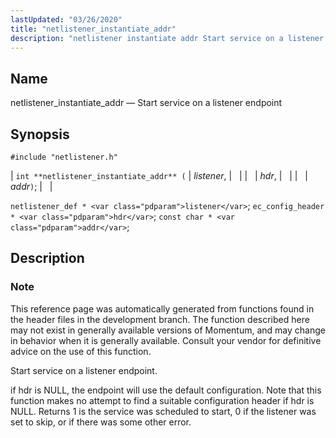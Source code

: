 ```yaml
---
lastUpdated: "03/26/2020"
title: "netlistener_instantiate_addr"
description: "netlistener instantiate addr Start service on a listener endpoint int netlistener instantiate addr listener hdr addr netlistener def listener ec config header hdr const char addr This reference page was automatically generated from functions found in the header files in the development branch The function described here may not exist..."
---
```


<a name="apis.netlistener_instantiate_addr"></a> 
## Name

netlistener_instantiate_addr — Start service on a listener endpoint

## Synopsis

`#include "netlistener.h"`

| `int **netlistener_instantiate_addr** (` | <var class="pdparam">listener</var>, |   |
|   | <var class="pdparam">hdr</var>, |   |
|   | <var class="pdparam">addr</var>`)`; |   |

`netlistener_def * <var class="pdparam">listener</var>`;
`ec_config_header * <var class="pdparam">hdr</var>`;
`const char * <var class="pdparam">addr</var>`;<a name="idp58131536"></a> 
## Description

### Note

This reference page was automatically generated from functions found in the header files in the development branch. The function described here may not exist in generally available versions of Momentum, and may change in behavior when it is generally available. Consult your vendor for definitive advice on the use of this function.

Start service on a listener endpoint.

if hdr is NULL, the endpoint will use the default configuration. Note that this function makes no attempt to find a suitable configuration header if hdr is NULL. Returns 1 is the service was scheduled to start, 0 if the listener was set to skip, or if there was some other error.